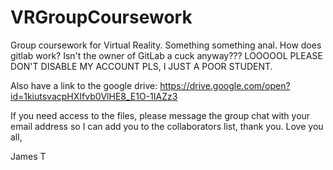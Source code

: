 # VRGroupCoursework
Group coursework for Virtual Reality.
Something something anal. How does gitlab work? Isn't the owner of GitLab a cuck anyway??? LOOOOOL PLEASE DON'T DISABLE MY ACCOUNT PLS, I JUST A POOR STUDENT.

Also have a link to the google drive: https://drive.google.com/open?id=1kiutsvacpHXIfvb0VlHE8_E1O-1IAZz3

If you need access to the files, please message the group chat with your email address so I can add you to the collaborators list, thank you. Love you all,

James T